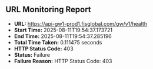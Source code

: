 ## URL Monitoring Report

- **URL:** https://api-gw1-prod1.fisglobal.com/gw/v1/health
- **Start Time:** 2025-08-11T19:54:37.173721
- **End Time:** 2025-08-11T19:54:37.285196
- **Total Time Taken:** 0.111475 seconds
- **HTTP Status Code:** 403
- **Status:** Failure
- **Failure Reason:** HTTP Status Code: 403

